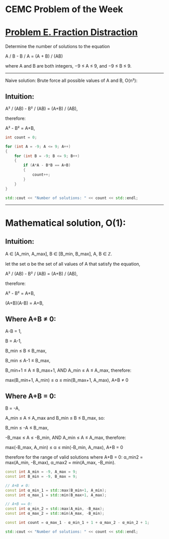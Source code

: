 # CEMC Problem of the Week
# [Problem E. Fraction Distraction](https://cemc.uwaterloo.ca/sites/default/files/documents/2024/POTWE-24-N-02-P.pdf)
Determine the number of solutions to the equation

A / B - B / A = (A + B) / (AB)

where A and B are both integers, −9 ≤ A ≤ 9, and −9 ≤ B ≤ 9.

---

Naive solution: Brute force all possible values of A and B, O(n²):

## Intuition:

A² / (AB) - B² / (AB) = (A+B) / (AB),

therefore:

A² - B² = A+B,

```cpp
int count = 0;

for (int A = -9; A <= 9; A++)
{
    for (int B = -9; B <= 9; B++)
    {
        if (A*A - B*B == A+B)
        {
            count++;
        }
    }
}

std::cout << "Number of solutions: " << count << std::endl;
```

---

# Mathematical solution, O(1):

## Intuition:
A ∈ [A_min, A_max], B ∈ [B_min, B_max], A, B ∈ ℤ.

let the set α be the set of all values of A that satisfy the equation,

A² / (AB) - B² / (AB) = (A+B) / (AB),

therefore:

A² - B² = A+B,

(A+B)(A-B) = A+B,


## Where A+B ≠ 0:

A-B = 1,

B = A-1,

B_min ≤ B ≤ B_max,

B_min ≤ A-1 ≤ B_max,

B_min+1 ≤ A ≤ B_max+1, AND A_min ≤ A ≤ A_max, therefore:

max(B_min+1, A_min) ≤ α ≤ min(B_max+1, A_max), A+B ≠ 0


## Where A+B = 0:
B = -A,

A_min ≤ A ≤ A_max and B_min ≤ B ≤ B_max, so:

B_min ≤ -A ≤ B_max,

-B_max ≤ A ≤ -B_min, AND A_min ≤ A ≤ A_max, therefore:

max(-B_max, A_min) ≤ α ≤ min(-B_min, A_max), A+B = 0

therefore for the range of valid solutions where A+B = 0:
α_min2 = max(A_min, -B_max), α_max2 = min(A_max, -B_min).

```cpp
const int A_min = -9, A_max = 9;
const int B_min = -9, B_max = 9;

// A+B ≠ 0:
const int α_min_1 = std::max(B_min+1, A_min);
const int α_max_1 = std::min(B_max+1, A_max);

// A+B == 0:
const int α_min_2 = std::max(A_min, -B_max);
const int α_max_2 = std::min(A_max, -B_min);

const int count = α_max_1 - α_min_1 + 1 + α_max_2 - α_min_2 + 1;

std::cout << "Number of solutions: " << count << std::endl;
```
